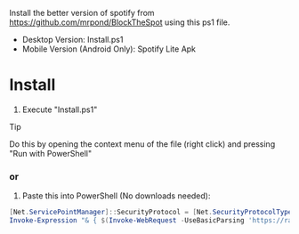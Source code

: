 Install the better version of spotify from https://github.com/mrpond/BlockTheSpot using this ps1 file. 
- Desktop Version: Install.ps1
- Mobile Version (Android Only): Spotify Lite Apk

# **Install**
1. Execute "Install.ps1"
> [!TIP]
> Do this by opening the context menu of the file (right click) and pressing "Run with PowerShell"
### or
1. Paste this into PowerShell (No downloads needed):
   
``` ps1
[Net.ServicePointManager]::SecurityProtocol = [Net.SecurityProtocolType]::Tls12
Invoke-Expression "& { $(Invoke-WebRequest -UseBasicParsing 'https://raw.githubusercontent.com/JameDevOfficial/SpotifyInstaller/refs/heads/main/install.ps1') } -UninstallSpotifyStoreEdition -UpdateSpotify"
```


